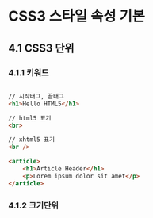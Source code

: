 # CSS3 스타일 속성 기본

## 4.1 CSS3 단위

### 4.1.1 키워드
```html

// 시작태그, 끝태그
<h1>Hello HTML5</h1>

// html5 표기
<br>

// xhtml5 표기
<br />

<article>
    <h1>Article Header</h1>
    <p>Lorem ipsum dolor sit amet</p>
</article>
```

### 4.1.2 크기단위
